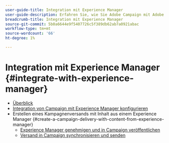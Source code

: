 ```yaml
---
user-guide-title: Integration mit Experience Manager
user-guide-description: Erfahren Sie, wie Sie Adobe Campaign mit Adobe Experience Manager verbinden, um E-Mail-Versandvorlagen, Assets und Formulare in Experience Manager verwalten zu können.
breadcrumb-title: Integration mit Experience Manager
source-git-commit: 5b0a6644e9f5407726c5f389db62ab7a0921abac
workflow-type: tm+mt
source-wordcount: '66'
ht-degree: 1%

---
```



# Integration mit Experience Manager {#integrate-with-experience-manager}

+ [Überblick](/help/tutorial-integrate-with-experience-manager/overview.md)
+ [Integration von Campaign mit Experience Manager konfigurieren](/help/tutorial-integrate-with-experience-manager/configure-campaign-for-aem-integration.md)
+ Erstellen eines Kampagnenversands mit Inhalt aus einem Experience Manager {#create-a-campaign-delivery-with-content-from-experience-manager}
   + [Experience Manager genehmigen und in Campaign veröffentlichen](/help/tutorial-integrate-with-experience-manager/approve-and-publish-aem-content-to-campaign.md)
   + [Versand in Campaign synchronisieren und senden](/help/tutorial-integrate-with-experience-manager/synchronize-and-send-an-aem-delivery-in-campaign.md)


